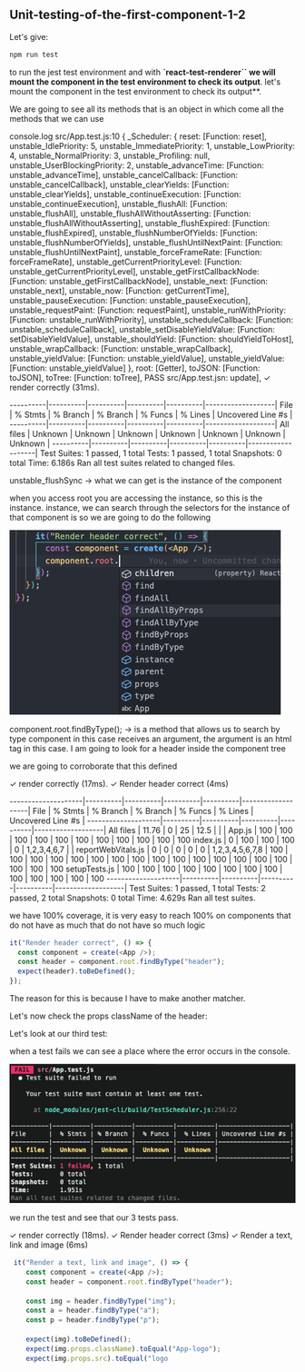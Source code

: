 ## Unit-testing-of-the-first-component-1-2

Let's give:

```bash
npm run test
```

to run the jest test environment and with **`react-test-renderer`` we will mount the component in the test environment to check its output**.
let's mount the component in the test environment to check its output\*\*.

We are going to see all its methods that is an object in which come all the methods
that we can use

console.log src/App.test.js:10
{
\_Scheduler: {
reset: [Function: reset],
unstable_IdlePriority: 5,
unstable_ImmediatePriority: 1,
unstable_LowPriority: 4,
unstable_NormalPriority: 3,
unstable_Profiling: null,
unstable_UserBlockingPriority: 2,
unstable_advanceTime: [Function: unstable_advanceTime],
unstable_cancelCallback: [Function: unstable_cancelCallback],
unstable_clearYields: [Function: unstable_clearYields],
unstable_continueExecution: [Function: unstable_continueExecution],
unstable_flushAll: [Function: unstable_flushAll],
unstable_flushAllWithoutAsserting: [Function: unstable_flushAllWithoutAsserting],
unstable_flushExpired: [Function: unstable_flushExpired],
unstable_flushNumberOfYields: [Function: unstable_flushNumberOfYields],
unstable_flushUntilNextPaint: [Function: unstable_flushUntilNextPaint],
unstable_forceFrameRate: [Function: forceFrameRate],
unstable_getCurrentPriorityLevel: [Function: unstable_getCurrentPriorityLevel],
unstable_getFirstCallbackNode: [Function: unstable_getFirstCallbackNode],
unstable_next: [Function: unstable_next],
unstable_now: [Function: getCurrentTime],
unstable_pauseExecution: [Function: unstable_pauseExecution],
unstable_requestPaint: [Function: requestPaint],
unstable_runWithPriority: [Function: unstable_runWithPriority],
unstable_scheduleCallback: [Function: unstable_scheduleCallback],
unstable_setDisableYieldValue: [Function: setDisableYieldValue],
unstable_shouldYield: [Function: shouldYieldToHost],
unstable_wrapCallback: [Function: unstable_wrapCallback],
unstable_yieldValue: [Function: unstable_yieldValue], unstable_yieldValue: [Function: unstable_yieldValue]
},
root: [Getter],
toJSON: [Function: toJSON],
toTree: [Function: toTree],
PASS src/App.test.jsn: update],
<App />
✓ render correctly (31ms).

----------|----------|----------|----------|----------|-------------------|
File | % Stmts | % Branch | % Branch | % Funcs | % Lines | Uncovered Line #s |
----------|----------|----------|----------|----------|-------------------|
All files | Unknown | Unknown | Unknown | Unknown | Unknown | Unknown | Unknown |
----------|----------|----------|----------|----------|-------------------|
Test Suites: 1 passed, 1 total
Tests: 1 passed, 1 total
Snapshots: 0 total
Time: 6.186s
Ran all test suites related to changed files.

unstable_flushSync -> what we can get is the instance of the component

when you access root you are accessing the instance, so this is the instance.
instance, we can search through the selectors for the instance of that component is
so we are going to do the following

![root property](./images/root.png)

component.root.findByType(); -> is a method that allows us to search by type
component in this case receives an argument, the argument is an html tag in this case.
I am going to look for a header inside the component tree

we are going to corroborate that this defined

  <App />
    ✓ render correctly (17ms).
    ✓ Render header correct (4ms)

--------------------|----------|----------|----------|----------|-------------------|
File | % Stmts | % Branch | % Branch | % Funcs | % Lines | Uncovered Line #s |
--------------------|----------|----------|----------|----------|-------------------|
All files | 11.76 | 0 | 25 | 12.5 | | |
App.js | 100 | 100 | 100 | 100 | 100 | 100 | 100 | 100 | 100 | 100 | 100
index.js | 0 | 100 | 100 | 100 | 0 | 1,2,3,4,6,7 | |
reportWebVitals.js | 0 | 0 | 0 | 0 | 0 | 1,2,3,4,5,6,7,8 | 100 | 100 | 100 | 100 | 100 | 100 | 100 | 100 | 100 | 100 | 100 | 100 | 100 | 100 | 100 | 100 | 100 | 100
setupTests.js | 100 | 100 | 100 | 100 | 100 | 100 | 100 | 100 | 100 | 100 | 100 | 100 | 100
--------------------|----------|----------|----------|----------|-------------------|
Test Suites: 1 passed, 1 total
Tests: 2 passed, 2 total
Snapshots: 0 total
Time: 4.629s
Ran all test suites.

we have 100% coverage, it is very easy to reach 100% on components that do not have as much
that do not have so much logic

```js
it("Render header correct", () => {
  const component = create(<App />);
  const header = component.root.findByType("header");
  expect(header).toBeDefined();
});
```

The reason for this is because I have to make another matcher.

Let's now check the props className of the header:

Let's look at our third test:

when a test fails we can see a place where the error occurs in the
console.

![first-error](./images/first-error.png)

we run the test and see that our 3 tests pass.

<App />
    ✓ render correctly (18ms).
    ✓ Render header correct (3ms)
    ✓ Render a text, link and image (6ms)

```js
 it("Render a text, link and image", () => {
    const component = create(<App />);
    const header = component.root.findByType("header");

    const img = header.findByType("img");
    const a = header.findByType("a");
    const p = header.findByType("p");

    expect(img).toBeDefined();
    expect(img.props.className).toEqual("App-logo");
    expect(img.props.src).toEqual("logo
```

